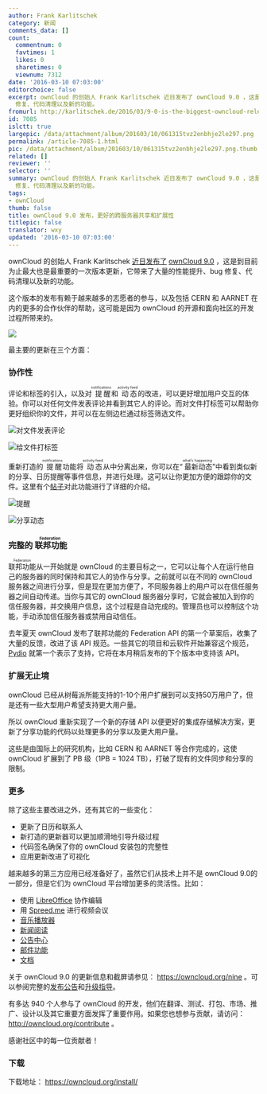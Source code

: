 ```yaml
---
author: Frank Karlitschek
category: 新闻
comments_data: []
count:
  commentnum: 0
  favtimes: 1
  likes: 0
  sharetimes: 0
  viewnum: 7312
date: '2016-03-10 07:03:00'
editorchoice: false
excerpt: ownCloud 的创始人 Frank Karlitschek 近日发布了 ownCloud 9.0 ，这是到目前为止最大也是最重要的一次版本更新，它带来了大量的性能提升、bug
  修复、代码清理以及新的功能。
fromurl: http://karlitschek.de/2016/03/9-0-is-the-biggest-owncloud-release-so-far/
id: 7085
islctt: true
largepic: /data/attachment/album/201603/10/061315tvz2enbhje2le297.png
permalink: /article-7085-1.html
pic: /data/attachment/album/201603/10/061315tvz2enbhje2le297.png.thumb.jpg
related: []
reviewer: ''
selector: ''
summary: ownCloud 的创始人 Frank Karlitschek 近日发布了 ownCloud 9.0 ，这是到目前为止最大也是最重要的一次版本更新，它带来了大量的性能提升、bug
  修复、代码清理以及新的功能。
tags:
- ownCloud
thumb: false
title: ownCloud 9.0 发布，更好的跨服务器共享和扩展性
titlepic: false
translator: wxy
updated: '2016-03-10 07:03:00'
---
```


ownCloud 的创始人 Frank Karlitschek [近日发布了](http://karlitschek.de/2016/03/9-0-is-the-biggest-owncloud-release-so-far/) [ownCloud 9.0](https://owncloud.org/nine/) ，这是到目前为止最大也是最重要的一次版本更新，它带来了大量的性能提升、bug 修复、代码清理以及新的功能。


这个版本的发布有赖于越来越多的志愿者的参与，以及包括 CERN 和 AARNET 在内的更多的合作伙伴的帮助，这可能是因为 ownCloud 的开源和面向社区的开发过程所带来的。


![](/data/attachment/album/201603/10/061315tvz2enbhje2le297.png)


最主要的更新在三个方面：


### 协作性


评论和标签的引入，以及对<ruby> 提醒 <rp>  （ </rp> <rt>  notifications </rt> <rp>  ） </rp></ruby>和<ruby> 动态 <rp>  （ </rp> <rt>  activity feed </rt> <rp>  ） </rp></ruby>的改进，可以更好增加用户交互的体验。你可以对任何文件发表评论并看到其它人的评论。而对文件打标签可以帮助你更好组织你的文件，并可以在左侧边栏通过标签筛选文件。


![对文件发表评论](/data/attachment/album/201603/10/061316fh368f4hq3ujuiby.png)


![给文件打标签](/data/attachment/album/201603/10/061317nj1y1t2tc5i35b55.png)


重新打造的<ruby> 提醒 <rp>  （ </rp> <rt>  notifications </rt> <rp>  ） </rp></ruby>功能将<ruby> 动态 <rp>  （ </rp> <rt>  activity feed </rt> <rp>  ） </rp></ruby>从中分离出来，你可以在“<ruby> 最新动态 <rp>  （ </rp> <rt>  what’s happening </rt> <rp>  ） </rp></ruby>”中看到类似新的分享、日历提醒等事件信息，并进行处理。这可以让你更加方便的跟踪你的文件。这里有个[帖子](https://owncloud.org/blog/owncloud-9-0-boosts-team-collaboration/)对此功能进行了详细的介绍。


![提醒](/data/attachment/album/201603/10/061318c6l6el6qxlrl0zll.png)


![分享动态](/data/attachment/album/201603/10/061318rec8oezsxx9u9z84.png)


### 完整的<ruby> 联邦功能 <rp>  （ </rp> <rt>  Federation </rt> <rp>  ） </rp></ruby>


<ruby> 联邦功能 <rp>  （ </rp> <rt>  Federation </rt></ruby>从一开始就是 ownCloud 的主要目标之一，它可以让每个人在运行他自己的服务器的同时保持和其它人的协作与分享。之前就可以在不同的 ownCloud 服务器之间进行分享，但是现在更加方便了，不同服务器上的用户可以在信任服务器之间自动传递。当你与其它的 ownCloud 服务器分享时，它就会被加入到你的信任服务器，并交换用户信息，这个过程是自动完成的。管理员也可以控制这个功能，手动添加信任服务器或禁用自动信任。


去年夏天 ownCloud 发布了联邦功能的 Federation API 的第一个草案后，收集了大量的反馈，改进了该 API 规范。一些其它的项目和云软件开始兼容这个规范，[Pydio](https://pyd.io/) 就第一个表示了支持，它将在本月稍后发布的下个版本中支持该 API。


### 扩展无止境


ownCloud 已经从树莓派所能支持的1-10个用户扩展到可以支持50万用户了，但是还有一些大型用户希望支持更大用户量。


所以 ownCloud 重新实现了一个新的存储 API 以便更好的集成存储解决方案，更新了分享功能的代码以处理更多的分享以及更大用户量。


这些是由国际上的研究机构，比如 CERN 和 AARNET 等合作完成的，这使 ownCloud 扩展到了 PB 级（1PB = 1024 TB），打破了现有的文件同步和分享的限制。


### **更多**


除了这些主要改进之外，还有其它的一些变化：


* 更新了日历和联系人
* 新打造的更新器可以更加顺滑地引导升级过程
* 代码签名确保了你的 ownCloud 安装包的完整性
* 应用更新改进了可视化


越来越多的第三方应用已经准备好了，虽然它们从技术上并不是 ownCloud 9.0的一部分，但是它们为 ownCloud 平台增加更多的灵活性。比如：


* 使用 [LibreOffice](https://www.collaboraoffice.com/code/) 协作编辑
* 用 [Spreed.me](https://apps.owncloud.com/content/show.php/Spreed.ME?content=174436) 进行视频会议
* [音乐播放器](https://apps.owncloud.com/content/show.php/Music?content=164319)
* [新闻阅读](https://apps.owncloud.com/content/show.php/News?content=168040)
* [公告中心](https://apps.owncloud.com/content/show.php/Announcement+Center?content=173921)
* [邮件功能](https://apps.owncloud.com/content/show.php/Mail?content=169914)
* [文档](https://apps.owncloud.com/content/show.php/Documents?content=168711)


关于 ownCloud 9.0 的更新信息和截屏请参见： <https://owncloud.org/nine> 。可以参阅完整的[发布公告](https://doc.owncloud.org/server/9.0/admin_manual/release_notes.html)和[升级指导](https://doc.owncloud.org/server/9.0/admin_manual/maintenance/upgrade.html)。


有多达 940 个人参与了 ownCloud 的开发，他们在翻译、测试、打包、市场、推广、设计以及其它重要方面发挥了重要作用。如果您也想参与贡献，请访问：<http://owncloud.org/contribute> 。


感谢社区中的每一位贡献者！


### 下载


下载地址： <https://owncloud.org/install/>